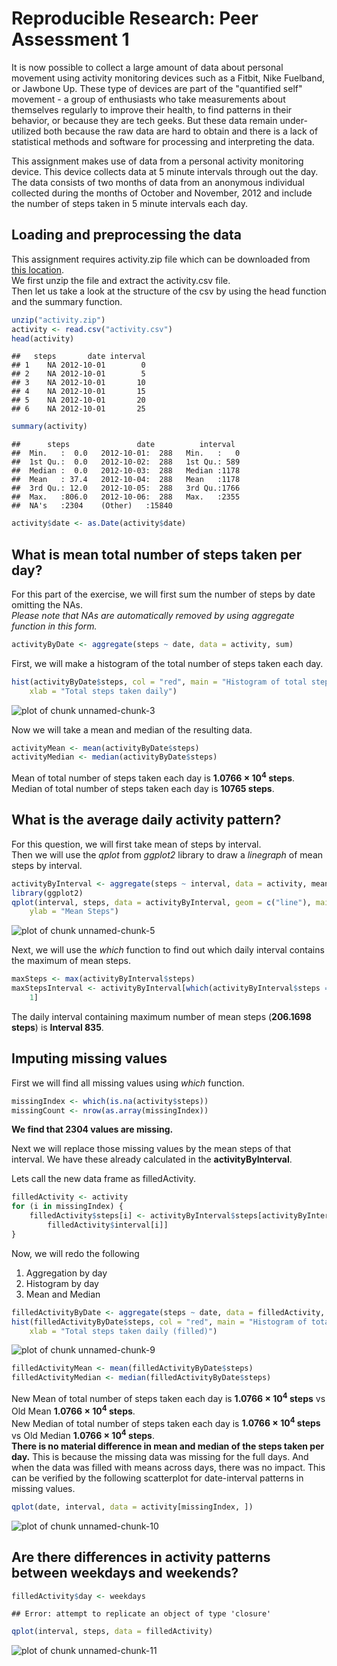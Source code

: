 # Reproducible Research: Peer Assessment 1
It is now possible to collect a large amount of data about personal movement using activity monitoring devices such as a Fitbit, Nike Fuelband, or Jawbone Up. These type of devices are part of the "quantified self" movement - a group of enthusiasts who take measurements about themselves regularly to improve their health, to find patterns in their behavior, or because they are tech geeks. But these data remain under-utilized both because the raw data are hard to obtain and there is a lack of statistical methods and software for processing and interpreting the data.

This assignment makes use of data from a personal activity monitoring device. This device collects data at 5 minute intervals through out the day. The data consists of two months of data from an anonymous individual collected during the months of October and November, 2012 and include the number of steps taken in 5 minute intervals each day.

## Loading and preprocessing the data

This assignment requires activity.zip file which can be downloaded from [this location](https://d396qusza40orc.cloudfront.net/repdata%2Fdata%2Factivity.zip).  
We first unzip the file and extract the activity.csv file.  
Then let us take a look at the structure of the csv by using the head function and the summary function.


```r
unzip("activity.zip")
activity <- read.csv("activity.csv")
head(activity)
```

```
##   steps       date interval
## 1    NA 2012-10-01        0
## 2    NA 2012-10-01        5
## 3    NA 2012-10-01       10
## 4    NA 2012-10-01       15
## 5    NA 2012-10-01       20
## 6    NA 2012-10-01       25
```

```r
summary(activity)
```

```
##      steps               date          interval   
##  Min.   :  0.0   2012-10-01:  288   Min.   :   0  
##  1st Qu.:  0.0   2012-10-02:  288   1st Qu.: 589  
##  Median :  0.0   2012-10-03:  288   Median :1178  
##  Mean   : 37.4   2012-10-04:  288   Mean   :1178  
##  3rd Qu.: 12.0   2012-10-05:  288   3rd Qu.:1766  
##  Max.   :806.0   2012-10-06:  288   Max.   :2355  
##  NA's   :2304    (Other)   :15840
```

```r
activity$date <- as.Date(activity$date)
```



## What is mean total number of steps taken per day?
For this part of the exercise, we will first sum the number of steps by date omitting the NAs.  
_Please note that NAs are automatically removed by using aggregate function in this form._  

```r
activityByDate <- aggregate(steps ~ date, data = activity, sum)
```

First, we will make a histogram of the total number of steps taken each day.  

```r
hist(activityByDate$steps, col = "red", main = "Histogram of total steps taken daily", 
    xlab = "Total steps taken daily")
```

![plot of chunk unnamed-chunk-3](figure/unnamed-chunk-3.png) 

Now we will take a mean and median of the resulting data.

```r
activityMean <- mean(activityByDate$steps)
activityMedian <- median(activityByDate$steps)
```


Mean of total number of steps taken each day is **1.0766 &times; 10<sup>4</sup> steps**.  
Median of total number of steps taken each day is **10765 steps**.

## What is the average daily activity pattern?
For this question, we will first take mean of steps by interval.  
Then we will use the *qplot* from *ggplot2* library to draw a *linegraph* of mean steps by interval.  

```r
activityByInterval <- aggregate(steps ~ interval, data = activity, mean)
library(ggplot2)
qplot(interval, steps, data = activityByInterval, geom = c("line"), main = "Mean daily steps by interval", 
    ylab = "Mean Steps")
```

![plot of chunk unnamed-chunk-5](figure/unnamed-chunk-5.png) 


Next, we will use the *which* function to find out which daily interval contains the maximum of mean steps.


```r
maxSteps <- max(activityByInterval$steps)
maxStepsInterval <- activityByInterval[which(activityByInterval$steps == maxSteps), 
    1]
```


The daily interval containing maximum number of mean steps (**206.1698 steps**) is **Interval  835**.

## Imputing missing values
First we will find all missing values using *which* function.  


```r
missingIndex <- which(is.na(activity$steps))
missingCount <- nrow(as.array(missingIndex))
```


**We find that 2304 values are missing.**  
  
Next we will replace those missing values by the mean steps of that interval. We have these already calculated in the **activityByInterval**.  
  
Lets call the new data frame as filledActivity.


```r
filledActivity <- activity
for (i in missingIndex) {
    filledActivity$steps[i] <- activityByInterval$steps[activityByInterval$interval == 
        filledActivity$interval[i]]
}
```


Now, we will redo the following  
1. Aggregation by day  
2. Histogram by day  
3. Mean and Median  


```r
filledActivityByDate <- aggregate(steps ~ date, data = filledActivity, sum)
hist(filledActivityByDate$steps, col = "red", main = "Histogram of total steps taken daily (filled)", 
    xlab = "Total steps taken daily (filled)")
```

![plot of chunk unnamed-chunk-9](figure/unnamed-chunk-9.png) 

```r
filledActivityMean <- mean(filledActivityByDate$steps)
filledActivityMedian <- median(filledActivityByDate$steps)
```


New Mean of total number of steps taken each day is **1.0766 &times; 10<sup>4</sup> steps** vs Old Mean **1.0766 &times; 10<sup>4</sup> steps**.  
New Median of total number of steps taken each day is **1.0766 &times; 10<sup>4</sup> steps** vs Old Median **1.0766 &times; 10<sup>4</sup> steps**.  
**There is no material difference in mean and median of the steps taken per day.** This is because the missing data was missing for the full days. And when the data was filled with means across days, there was no impact. This can be verified by the following scatterplot for date-interval patterns in missing values.  

```r
qplot(date, interval, data = activity[missingIndex, ])
```

![plot of chunk unnamed-chunk-10](figure/unnamed-chunk-10.png) 


## Are there differences in activity patterns between weekdays and weekends?



```r
filledActivity$day <- weekdays
```

```
## Error: attempt to replicate an object of type 'closure'
```

```r
qplot(interval, steps, data = filledActivity)
```

![plot of chunk unnamed-chunk-11](figure/unnamed-chunk-11.png) 

